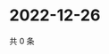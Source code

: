 # 2022-12-26

共 0 条

<!-- BEGIN WEIBO -->
<!-- 最后更新时间 Mon Dec 26 2022 23:13:28 GMT+0800 (China Standard Time) -->

<!-- END WEIBO -->
